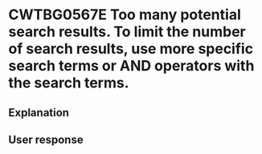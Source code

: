 # CWTBG0567E Too many potential search results. To limit the number of search results, use more specific search terms or AND operators with the search terms.

## Explanation

## User response